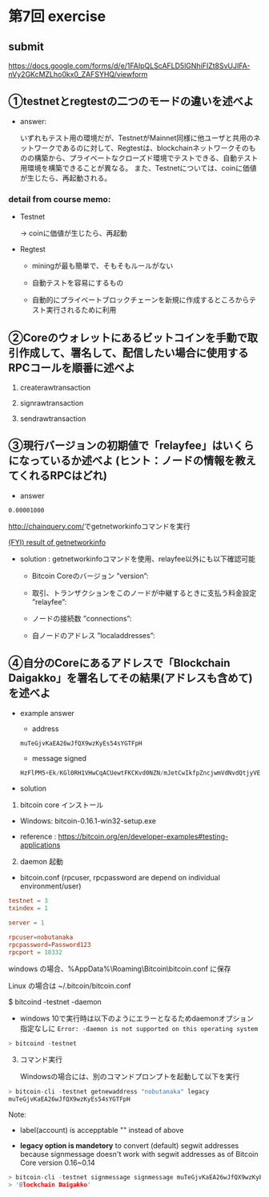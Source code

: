 # 第7回 exercise

## submit

<https://docs.google.com/forms/d/e/1FAIpQLScAFLD5lGNhiFIZt8SvUJIFA-nVy2GKcMZLho0kx0_ZAFSYHQ/viewform>

## ①testnetとregtestの二つのモードの違いを述べよ

- answer:

  いずれもテスト用の環境だが、TestnetがMainnet同様に他ユーザと共用のネットワークであるのに対して、Regtestは、blockchainネットワークそのものの構築から、プライベートなクローズド環境でテストできる、自動テスト用環境を構築できることが異なる。
  また、Testnetについては、coinに価値が生じたら、再起動される。

### detail from course memo:

- Testnet

  -> coinに価値が生じたら、再起動

- Regtest

  - miningが最も簡単で、そもそもルールがない

  - 自動テストを容易にするもの

  - 自動的にプライベートブロックチェーンを新規に作成するところからテスト実行されるために利用

## ②Coreのウォレットにあるビットコインを手動で取引作成して、署名して、配信したい場合に使用するRPCコールを順番に述べよ

1. createrawtransaction

2. signrawtransaction

3. sendrawtransaction

## ③現行バージョンの初期値で「relayfee」はいくらになっているか述べよ (ヒント：ノードの情報を教えてくれるRPCはどれ)

- answer

`0.00001000`

<http://chainquery.com/>でgetnetworkinfoコマンドを実行

  [(FYI) result of getnetworkinfo](./getnetworkinfo_25thJune2018.txt)

- solution : getnetworkinfoコマンドを使用、relayfee以外にも以下確認可能

  - Bitcoin Coreのバージョン ”version”:
  
  - 取引、トランザクションをこのノードが中継するときに支払う料金設定 ”relayfee”:

  - ノードの接続数 ”connections”:

  - 自ノードのアドレス ”localaddresses”:

## ④自分のCoreにあるアドレスで「Blockchain Daigakko」を署名してその結果(アドレスも含めて)を述べよ

- example answer

  - address

  ```c
  muTeGjvKaEA26wJfQX9wzKyEs54sYGTFpH
  ```

  - message signed

  ```c
  HzFlPM5+Ek/KGl0RH1VHwCqACUewtFKCKvd0NZN/mJetCwIkfpZncjwmVdNvdQtjyVEiuqyFGFft/wAkn6Z7LT4=
  ```

- solution

1. bitcoin core インストール

  - Windows: bitcoin-0.16.1-win32-setup.exe

  - reference :
  <https://bitcoin.org/en/developer-examples#testing-applications>

2. daemon 起動

- bitcoin.conf (rpcuser, rpcpassword are depend on individual environment/user)

```conf
testnet = 3
txindex = 1

server = 1

rpcuser=nobutanaka
rpcpassword=Password123
rpcport = 18332
```

windows の場合、%AppData%\Roaming\Bitcoin\bitcoin.conf に保存

Linux の場合は ~/.bitcoin/bitcoin.conf

$ bitcoind -testnet -daemon

* windows 10で実行時は以下のようにエラーとなるためdaemonオプション指定なしに
`Error: -daemon is not supported on this operating system`

```c
> bitcoind -testnet
```

3. コマンド実行

    Windowsの場合には、別のコマンドプロンプトを起動して以下を実行

```c
> bitcoin-cli -testnet getnewaddress "nobutanaka" legacy
muTeGjvKaEA26wJfQX9wzKyEs54sYGTFpH
```

  Note:

- label(account) is accepptable "" instead of above

- **legacy option is mandetory** to convert (default) segwit addresses because signmessage doesn't work with segwit addresses as of Bitcoin Core version 0.16~0.14

```c
> bitcoin-cli -testnet signmessage signmessage muTeGjvKaEA26wJfQX9wzKyEs54sYGTFpH \
> 'Blockchain Daigakko'
```